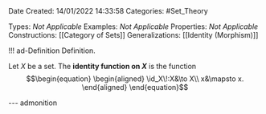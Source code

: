 <br />
<br />

Date Created: 14/01/2022 14:33:58
Categories: #Set_Theory

Types: _Not Applicable_
Examples: _Not Applicable_ 
Properties: _Not Applicable_
Constructions: [[Category of Sets]]
Generalizations: [[Identity (Morphism)]]

!!! ad-Definition Definition. 

Let $X$ be a set. The **identity function on $X$** is the function
    $$\begin{equation}
        \begin{aligned}
            \id_X\!:X&\to X\\
            x&\mapsto x.
        \end{aligned}
    \end{equation}$$

--- admonition
